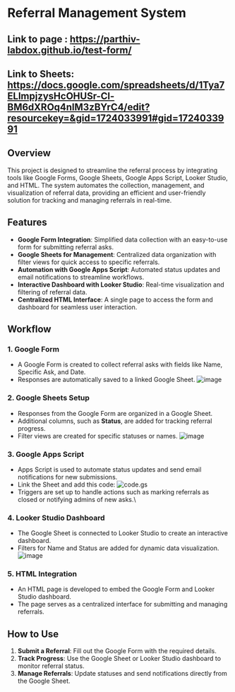 # Referral Management System


## Link to page : https://parthiv-labdox.github.io/test-form/
## Link to Sheets: https://docs.google.com/spreadsheets/d/1Tya7ELlmpjzysHcOHUSr-Cl-BM6dXROq4nlM3zBYrC4/edit?resourcekey=&gid=1724033991#gid=1724033991


## Overview
This project is designed to streamline the referral process by integrating tools like Google Forms, Google Sheets, Google Apps Script, Looker Studio, and HTML. The system automates the collection, management, and visualization of referral data, providing an efficient and user-friendly solution for tracking and managing referrals in real-time.

## Features
- **Google Form Integration**: Simplified data collection with an easy-to-use form for submitting referral asks.
- **Google Sheets for Management**: Centralized data organization with filter views for quick access to specific referrals.
- **Automation with Google Apps Script**: Automated status updates and email notifications to streamline workflows.
- **Interactive Dashboard with Looker Studio**: Real-time visualization and filtering of referral data.
- **Centralized HTML Interface**: A single page to access the form and dashboard for seamless user interaction.

## Workflow
### 1. **Google Form**
- A Google Form is created to collect referral asks with fields like Name, Specific Ask, and Date.
- Responses are automatically saved to a linked Google Sheet.
 ![image](https://github.com/user-attachments/assets/91595ac5-2250-41ae-93ba-7a35039adb06)


### 2. **Google Sheets Setup**
- Responses from the Google Form are organized in a Google Sheet.
- Additional columns, such as **Status**, are added for tracking referral progress.
- Filter views are created for specific statuses or names.
  ![image](https://github.com/user-attachments/assets/50292ec5-a7b7-4196-a59d-7013efd1eea7)


### 3. **Google Apps Script**
- Apps Script is used to automate status updates and send email notifications for new submissions.
- Link the Sheet and add this code: ![code.gs](https://github.com/parthiv-labdox/test-form/blob/main/code.gs)
- Triggers are set up to handle actions such as marking referrals as closed or notifying admins of new asks.\

### 4. **Looker Studio Dashboard**
- The Google Sheet is connected to Looker Studio to create an interactive dashboard.
- Filters for Name and Status are added for dynamic data visualization.
  ![image](https://github.com/user-attachments/assets/bbd06317-4d51-47ca-bd29-876fe10cf459)

### 5. **HTML Integration**
- An HTML page is developed to embed the Google Form and Looker Studio dashboard.
- The page serves as a centralized interface for submitting and managing referrals.



## How to Use
1. **Submit a Referral**: Fill out the Google Form with the required details.
2. **Track Progress**: Use the Google Sheet or Looker Studio dashboard to monitor referral status.
3. **Manage Referrals**: Update statuses and send notifications directly from the Google Sheet.




